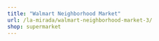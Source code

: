 ```yaml
---
title: "Walmart Neighborhood Market"
url: /la-mirada/walmart-neighborhood-market-3/
shop: supermarket
---
```

